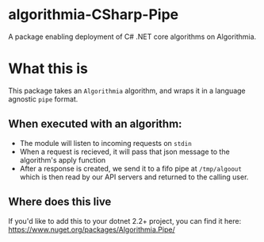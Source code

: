 # algorithmia-CSharp-Pipe
A package enabling deployment of C# .NET core algorithms on Algorithmia.


# What this is
This package takes an `Algorithmia` algorithm, and wraps it in a language agnostic `pipe` format.

## When executed with an algorithm:
* The module will listen to incoming requests on `stdin`
* When a request is recieved, it will pass that json message to the algorithm's apply function
* After a response is created, we send it to a fifo pipe at `/tmp/algoout` which is then read by our API servers and returned to the calling user.

## Where does this live
If you'd like to add this to your dotnet 2.2+ project, you can find it here:
https://www.nuget.org/packages/Algorithmia.Pipe/
